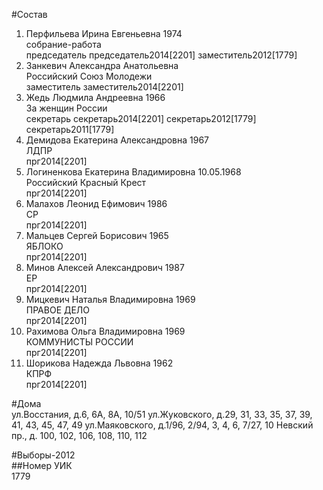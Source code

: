 #Состав  
1. Перфильева Ирина Евгеньевна 1974  
    собрание-работа  
    председатель председатель2014[2201] заместитель2012[1779]  
2. Занкевич Александра Анатольевна  
    Российский Союз Молодежи  
    заместитель заместитель2014[2201]  
3. Жедь Людмила Андреевна 1966  
    За женщин России  
    секретарь секретарь2014[2201] секретарь2012[1779] секретарь2011[1779]  
4. Демидова Екатерина Александровна 1967  
    ЛДПР  
    прг2014[2201]  
5. Логиненкова Екатерина Владимировна 10.05.1968  
    Российский Красный Крест  
    прг2014[2201]  
6. Малахов Леонид Ефимович 1986  
    СР  
    прг2014[2201]  
7. Мальцев Сергей Борисович 1965  
    ЯБЛОКО  
    прг2014[2201]  
8. Минов Алексей Александрович 1987  
    ЕР  
    прг2014[2201]  
9. Мицкевич Наталья Владимировна 1969  
    ПРАВОЕ ДЕЛО  
    прг2014[2201]  
10. Рахимова Ольга Владимировна 1969  
    КОММУНИСТЫ РОССИИ  
    прг2014[2201]  
11. Шорикова Надежда Львовна 1962  
    КПРФ  
    прг2014[2201]  
  
#Дома  
ул.Восстания, д.6, 6А, 8А, 10/51 ул.Жуковского, д.29, 31, 33, 35, 37, 39, 41, 43, 45, 47, 49 ул.Маяковского, д.1/96, 2/94, 3, 4, 6, 7/27, 10 Невский пр., д. 100, 102, 106, 108, 110, 112  
  
#Выборы-2012  
##Номер УИК  
1779  

